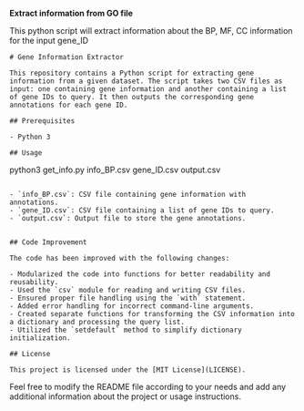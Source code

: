 **Extract information from GO file**

This python script will extract information about the BP, MF, CC information for the input gene_ID

```
# Gene Information Extractor

This repository contains a Python script for extracting gene information from a given dataset. The script takes two CSV files as input: one containing gene information and another containing a list of gene IDs to query. It then outputs the corresponding gene annotations for each gene ID.

## Prerequisites

- Python 3

## Usage

```
python3 get_info.py info_BP.csv gene_ID.csv output.csv
```

- `info_BP.csv`: CSV file containing gene information with annotations.
- `gene_ID.csv`: CSV file containing a list of gene IDs to query.
- `output.csv`: Output file to store the gene annotations.


## Code Improvement

The code has been improved with the following changes:

- Modularized the code into functions for better readability and reusability.
- Used the `csv` module for reading and writing CSV files.
- Ensured proper file handling using the `with` statement.
- Added error handling for incorrect command-line arguments.
- Created separate functions for transforming the CSV information into a dictionary and processing the query list.
- Utilized the `setdefault` method to simplify dictionary initialization.

## License

This project is licensed under the [MIT License](LICENSE).
```

Feel free to modify the README file according to your needs and add any additional information about the project or usage instructions.
